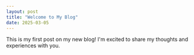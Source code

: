 ```yaml
---
layout: post
title: "Welcome to My Blog"
date: 2025-03-05
---
```


This is my first post on my new blog! I'm excited to share my thoughts and experiences with you.
